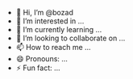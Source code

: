 - 👋 Hi, I’m @bozad
- 👀 I’m interested in ...
- 🌱 I’m currently learning ...
- 💞️ I’m looking to collaborate on ...
- 📫 How to reach me ...
- 😄 Pronouns: ...
- ⚡ Fun fact: ...

<!---
bozad/bozad is a ✨ special ✨ repository because its `README.md` (this file) appears on your GitHub profile.
You can click the Preview link to take a look at your changes.
--->
